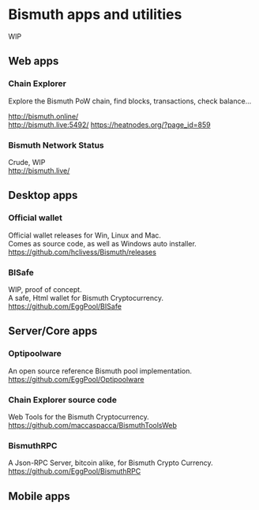 # Bismuth apps and utilities

WIP

## Web apps

### Chain Explorer
Explore the Bismuth PoW chain, find blocks, transactions, check balance...

http://bismuth.online/  
http://bismuth.live:5492/
https://heatnodes.org/?page_id=859

### Bismuth Network Status
Crude, WIP  
http://bismuth.live/

## Desktop apps

### Official wallet
Official wallet releases for Win, Linux and Mac.  
Comes as source code, as well as Windows auto installer.  
https://github.com/hclivess/Bismuth/releases

### BISafe
WIP, proof of concept.  
A safe, Html wallet for Bismuth Cryptocurrency.  
https://github.com/EggPool/BISafe


## Server/Core apps

### Optipoolware
An open source reference Bismuth pool implementation.  
https://github.com/EggPool/Optipoolware

### Chain Explorer source code
Web Tools for the Bismuth Cryptocurrency.  
https://github.com/maccaspacca/BismuthToolsWeb

### BismuthRPC
A Json-RPC Server, bitcoin alike, for Bismuth Crypto Currency.  
https://github.com/EggPool/BismuthRPC

## Mobile apps
